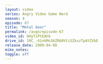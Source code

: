 ```yaml
---
layout: video
series: Angry Video Game Nerd
season: 4
episode: 67
title: "Metal Gear"
permalink: /avgn/episode-67
video_id: bHyTzPtEAhk
drive_id: 1RC_-61nkMn36ZR60VtiSZkxzTpAYZVbE
release_date: 2009-04-08
mike_notes:
toggle: off
---
```

